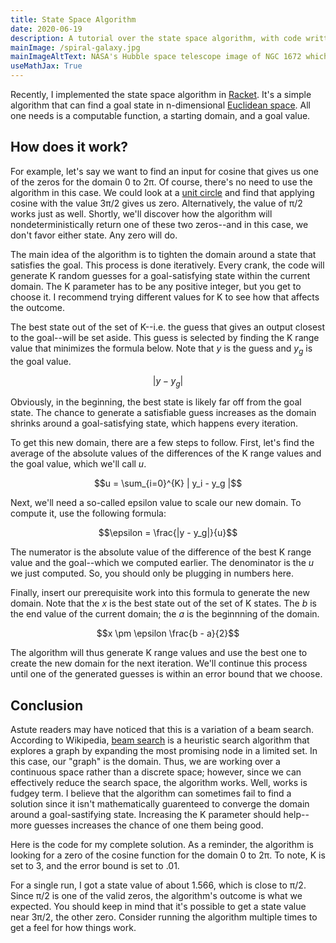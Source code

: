 ```yaml
---
title: State Space Algorithm
date: 2020-06-19
description: A tutorial over the state space algorithm, with code written using Racket.
mainImage: /spiral-galaxy.jpg
mainImageAltText: NASA's Hubble space telescope image of NGC 1672 which is a barred spiral galaxy located in the constellation Dorado
useMathJax: True
---
```

Recently, I implemented the state space algorithm in [Racket](https://racket-lang.org/). It's a simple algorithm that can find a goal state in n-dimensional [Euclidean space](https://en.wikipedia.org/wiki/Euclidean_space). All one needs is a computable function, a starting domain, and a goal value.

## How does it work?

For example, let's say we want to find an input for cosine that gives us one of the zeros for the domain 0 to 2π. Of course, there's no need to use the algorithm in this case. We could look at a [unit circle](https://en.wikipedia.org/wiki/Unit_circle) and find that applying cosine with the value 3π/2 gives us zero. Alternatively, the value of π/2 works just as well. Shortly, we'll discover how the algorithm will nondeterministically return one of these two zeros--and in this case, we don't favor either state. Any zero will do.

The main idea of the algorithm is to tighten the domain around a state that satisfies the goal. This process is done iteratively. Every crank, the code will generate K random guesses for a goal-satisfying state within the current domain. The K parameter has to be any positive integer, but you get to choose it. I recommend trying different values for K to see how that affects the outcome.

The best state out of the set of K--i.e. the guess that gives an output closest to the goal--will be set aside. This guess is selected by finding the K range value that minimizes the formula below. Note that *y* is the guess and *y<sub>g</sub>* is the goal value.

$$|y - y_g|$$

Obviously, in the beginning, the best state is likely far off from the goal state. The chance to generate a satisfiable guess increases as the domain shrinks around a goal-satisfying state, which happens every iteration. 

To get this new domain, there are a few steps to follow. First, let's find the average of the absolute values of the differences of the K range values and the goal value, which we'll call *u*.

$$u = \sum_{i=0}^{K} | y_i - y_g |$$

Next, we'll need a so-called epsilon value to scale our new domain. To compute it, use the following formula:

$$\epsilon = \frac{|y - y_g|}{u}$$

The numerator is the absolute value of the difference of the best K range value and the goal--which we computed earlier. The denominator is the *u* we just computed. So, you should only be plugging in numbers here.

Finally, insert our prerequisite work into this formula to generate the new domain. Note that the *x* is the best state out of the set of K states. The *b* is the end value of the current domain; the *a* is the beginnning of the domain.

$$x \pm \epsilon \frac{b - a}{2}$$

The algorithm will thus generate K range values and use the best one to create the new domain for the next iteration. We'll continue this process until one of the generated guesses is within an error bound that we choose. 

## Conclusion

Astute readers may have noticed that this is a variation of a beam search. According to Wikipedia, [beam search](https://en.wikipedia.org/wiki/Beam_search) is a heuristic search algorithm that explores a graph by expanding the most promising node in a limited set. In this case, our "graph" is the domain. Thus, we are working over a continuous space rather than a discrete space; however, since we can effectively reduce the search space, the algorithm works. Well, works is fudgey term. I believe that the algorithm can sometimes fail to find a solution since it isn't mathematically guarenteed to converge the domain around a goal-sastifying state. Increasing the K parameter should help--more guesses increases the chance of one them being good.

Here is the code for my complete solution. As a reminder, the algorithm is looking for a zero of the cosine function for the domain 0 to 2π. To note, K is set to 3, and the error bound is set to .01.

<script src="https://gist.github.com/froggermtp/694ea127181205157f27261dd4508c57.js"></script>

For a single run, I got a state value of about 1.566, which is close to π/2. Since π/2 is one of the valid zeros, the algorithm's outcome is what we expected. You should keep in mind that it's possible to get a state value near 3π/2, the other zero. Consider running the algorithm multiple times to get a feel for how things work.